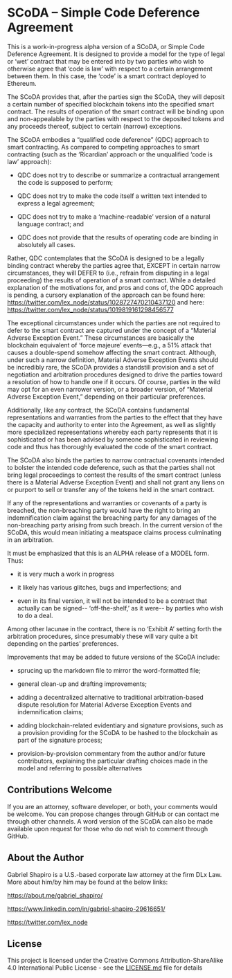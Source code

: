# SCoDA – Simple Code Deference Agreement

This is a work-in-progress alpha version of a SCoDA, or Simple Code Deference Agreement. It is designed to provide a model for the type of legal or ‘wet’ contract that may be entered into by two parties who wish to otherwise agree that ‘code is law’ with respect to a certain arrangement between them. In this case, the ‘code’ is a smart contract deployed to Ethereum. 

The SCoDA provides that, after the parties sign the SCoDA, they will deposit a certain number of specified blockchain tokens into the specified smart contract. The results of operation of the smart contract will be binding upon and non-appealable by the parties with respect to the deposited tokens and any proceeds thereof, subject to certain (narrow) exceptions. 

The SCoDA embodies a “qualified code deference” (QDC) approach to smart contracting. As compared to competing approaches to smart contracting (such as the ‘Ricardian’ approach or the unqualified ‘code is law’ approach): 

* QDC does not try to describe or summarize a contractual arrangement the code is supposed to perform;

* QDC does not try to make the code itself a written text intended to express a legal agreement; 

* QDC does not try to make a ‘machine-readable’ version of a natural language contract; and 

* QDC does not provide that the results of operating code are binding in absolutely all cases.

Rather, QDC contemplates that the SCoDA is designed to be a legally binding contract whereby the parties agree that, EXCEPT in certain narrow circumstances, they will DEFER to (i.e., refrain from disputing in a legal proceeding) the results of operation of a smart contract. While a detailed explanation of the motivations for, and pros and cons of, the QDC approach is pending, a cursory explanation of the approach can be found here: 
https://twitter.com/lex_node/status/1028727470210437120 
and here: https://twitter.com/lex_node/status/1019819161298456577

The exceptional circumstances under which the parties are not required to defer to the smart contract are captured under the concept of a “Material Adverse Exception Event.” These circumstances are basically the blockchain equivalent of ‘force majeure’ events—e.g., a 51% attack that causes a double-spend somehow affecting the smart contract. Although, under such a narrow definition, Material Adverse Exception Events should be incredibly rare, the SCoDA provides a standstill provision and a set of negotiation and arbitration procedures designed to drive the parties toward a resolution of how to handle one if it occurs. Of course, parties in the wild may opt for an even narrower version, or a broader version, of “Material Adverse Exception Event,” depending on their particular preferences.

Additionally, like any contract, the SCoDA contains fundamental representations and warranties from the parties to the effect that they have the capacity and authority to enter into the Agreement, as well as slightly more specialized representations whereby each party represents that it is sophisticated or has been advised by someone sophisticated in reviewing code and thus has thoroughly evaluated the code of the smart contract. 

The SCoDA also binds the parties to narrow contractual covenants intended to bolster the intended code deference, such as that the parties shall not bring legal proceedings to contest the results of the smart contract (unless there is a Material Adverse Exception Event) and shall not grant any liens on or purport to sell or transfer any of the tokens held in the smart contract. 

If any of the representations and warranties or covenants of a party is breached, the non-breaching party would have the right to bring an indemnification claim against the breaching party for any damages of the non-breaching party arising from such breach. In the current version of the SCoDA, this would mean initiating a meatspace claims process culminating in an arbitration. 

It must be emphasized that this is an ALPHA release of a MODEL form. Thus: 

* it is very much a work in progress

* it likely has various glitches, bugs and imperfections; and 

* even in its final version, it will not be intended to be a contract that actually can be signed-- ‘off-the-shelf,’ as it were-- by parties who wish to do a deal. 

Among other lacunae in the contract, there is no ‘Exhibit A’ setting forth the arbitration procedures, since presumably these will vary quite a bit depending on the parties’ preferences. 

Improvements that may be added to future versions of the SCoDA include: 

* sprucing up the markdown file to mirror the word-formatted file;

* general clean-up and drafting improvements;

* adding a decentralized alternative to traditional arbitration-based dispute resolution for Material Adverse Exception Events and indemnification claims;

* adding blockchain-related evidentiary and signature provisions, such as a provision providing for the SCoDA to be hashed to the blockchain as part of the signature process; 

* provision-by-provision commentary from the author and/or future contributors, explaining the particular drafting choices made in the model and referring to possible alternatives 

## Contributions Welcome

If you are an attorney, software developer, or both, your comments would be welcome. You can propose changes through GitHub or can contact me through other channels. A word version of the SCoDA can also be made available upon request for those who do not wish to comment through GitHub. 

## About the Author

Gabriel Shapiro is a U.S.-based corporate law attorney at the firm DLx Law. More about him/by him may be found at the below links: 

https://about.me/gabriel_shapiro/

https://www.linkedin.com/in/gabriel-shapiro-29616651/

https://twitter.com/lex_node


## License

This project is licensed under the Creative Commons Attribution-ShareAlike 4.0 International Public License - see the [LICENSE.md](LICENSE.md) file for details

